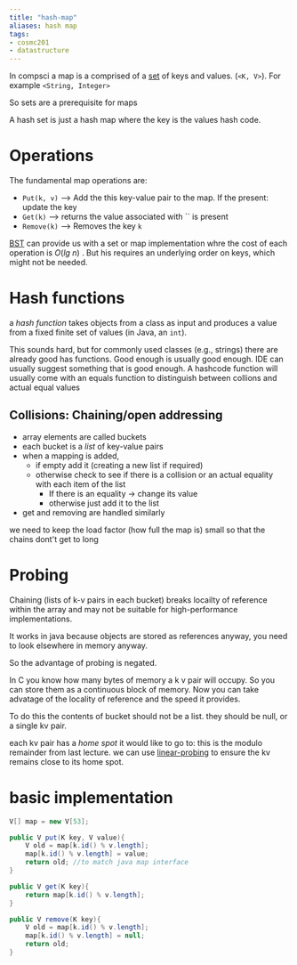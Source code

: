 ```yaml
---
title: "hash-map"
aliases: hash map
tags: 
- cosmc201
- datastructure
---
```


In compsci a map is a comprised of a [set](notes/set.md) of keys and values. (`<K, V>`). For example `<String, Integer>`

So sets are a prerequisite for maps

A hash set is just a hash map where the key is the values hash code. 

# Operations
The fundamental map operations are:
- `Put(k, v)` --> Add the this key-value pair to the map. If the present: update the key
- `Get(k)` --> returns the value associated with `` is present
- `Remove(k)` --> Removes the key `k`

[BST](notes/binary-search-tree.md) can provide us with a set or map implementation whre the cost of each operation is $O(lg\ n)$ . But his requires an underlying order on keys, which might not be needed.

# Hash functions
a *hash function* takes objects from a class as input and produces a value from a fixed finite set of values (in Java, an `int`). 

This sounds hard, but for commonly used classes (e.g., strings) there are already good has functions. Good enough is usually good enough. IDE can usually suggest something that is good enough. A hashcode function will usually come with an equals function to distinguish between collions and actual equal values

## Collisions: Chaining/open addressing
- array elements are called buckets
- each bucket is a *list* of key-value pairs
- when a mapping is added, 
	- if empty add it (creating a new list if required)
	- otherwise check to see if there is a collision or an actual equality with each item of the list
		- If there is an equality -> change its value
		- otherwise just add it to the list
- get and removing are handled similarly

we need to keep the load factor (how full the map is) small so that the chains dont't get to long 

# Probing
Chaining (lists of k-v pairs in each bucket) breaks locailty of reference within the array and may not be suitable for high-performance implementations. 

It works in java because objects are stored as references anyway, you need to look elsewhere in memory anyway. 

So the advantage of probing is negated. 

In C you know how many bytes of memory a k v pair will occupy. So you can store them as a continuous block of memory. Now you can take advatage of the locality of reference and the speed it provides. 

To do this the contents of bucket should not be a list. they should be null, or a single kv pair.

each kv pair has a *home spot* it would like to go to: this is the modulo remainder from last lecture. we can use [linear-probing](notes/linear-probing.md) to ensure the kv remains close to its home spot.

# basic implementation
```java
V[] map = new V[53];

public V put(K key, V value){
	V old = map[k.id() % v.length];
	map[k.id() % v.length] = value;
	return old; //to match java map interface
}

public V get(K key){
	return map[k.id() % v.length];
}

public V remove(K key){
	V old = map[k.id() % v.length];
	map[k.id() % v.length] = null;
	return old;
}

```